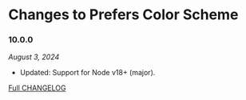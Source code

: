 # Changes to Prefers Color Scheme

### 10.0.0

_August 3, 2024_

- Updated: Support for Node v18+ (major).

[Full CHANGELOG](https://github.com/csstools/postcss-plugins/tree/main/plugins/css-prefers-color-scheme/CHANGELOG.md)
